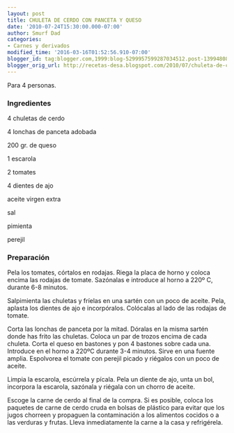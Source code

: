 ```yaml
---
layout: post
title: CHULETA DE CERDO CON PANCETA Y QUESO
date: '2010-07-24T15:30:00.000-07:00'
author: Smurf Dad
categories:
- Carnes y derivados
modified_time: '2016-03-16T01:52:56.910-07:00'
blogger_id: tag:blogger.com,1999:blog-5299957599287034512.post-1399480842371020987
blogger_orig_url: http://recetas-desa.blogspot.com/2010/07/chuleta-de-cerdo-con-panceta-y-queso.html
---
```


Para 4 personas.

<h3>Ingredientes</h3>


4 chuletas de cerdo

4 lonchas de panceta adobada

200 gr. de queso

1 escarola

2 tomates

4 dientes de ajo

aceite virgen extra

sal

pimienta

perejil

<h3>Preparaci&oacute;n</h3>


Pela los tomates, c&oacute;rtalos en rodajas. Riega la placa de horno y coloca encima las rodajas de tomate. Saz&oacute;nalas e introduce al horno a 220&ordm; C, durante 6-8 minutos.

Salpimienta las chuletas y fr&iacute;elas en una sart&eacute;n con un poco de aceite. Pela, aplasta los dientes de ajo e incorp&oacute;ralos. Col&oacute;calas al lado de las rodajas de tomate.

Corta las lonchas de panceta por la mitad. D&oacute;ralas en la misma sart&eacute;n donde has frito las chuletas. Coloca un par de trozos encima de cada chuleta. Corta el queso en bastones y pon 4 bastones sobre cada una. Introduce en el horno a 220&ordm;C durante 3-4 minutos. Sirve en una fuente amplia. Espolvorea el tomate con perejil picado y ri&eacute;galos con un poco de aceite.

Limpia la escarola, esc&uacute;rrela y p&iacute;cala. Pela un diente de ajo, unta un bol, incorpora la escarola, saz&oacute;nala y ri&eacute;gala con un chorro de aceite.

Escoge la carne de cerdo al final de la compra. Si es posible, coloca los paquetes de carne de cerdo cruda en bolsas de pl&aacute;stico para evitar que los jugos chorreen y propaguen la contaminaci&oacute;n a los alimentos cocidos o a las verduras y frutas. Lleva inmediatamente la carne a la casa y refrig&eacute;rela.

